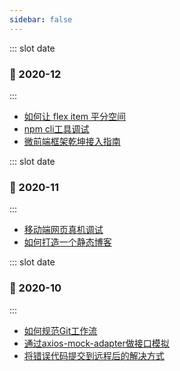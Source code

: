 ```yaml
---
sidebar: false
---
```

<BlogList>

::: slot date
### :date: 2020-12
:::

- [如何让 flex item 平分空间](2020-12-15-how-flex-work)
- [npm cli工具调试](2020-12-02-npm-cli-debug)
- [微前端框架乾坤接入指南](2020-12-02-microfrontend-guide)

</BlogList>

<BlogList>

::: slot date
### :date: 2020-11
:::

- [移动端网页真机调试](2020-11-23-debug-mobile-website)
- [如何打造一个静态博客](2020-11-12-how-to-write-and-deploy-cms)

</BlogList>

<BlogList>

::: slot date
### :date: 2020-10
:::

- [如何规范Git工作流](2020-10-12-git-work-flow)
- [通过axios-mock-adapter做接口模拟](2020-10-10-axios-mock-adapter)
- [将错误代码提交到远程后的解决方式](2020-10-08-git-error-push-resolve)

</BlogList>